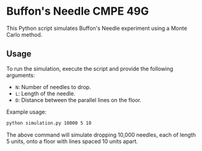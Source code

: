 # Buffon's Needle CMPE 49G

This Python script simulates Buffon's Needle experiment using a Monte Carlo method.

## Usage

To run the simulation, execute the script and provide the following arguments:

- `N`: Number of needles to drop.
- `L`: Length of the needle.
- `D`: Distance between the parallel lines on the floor.

Example usage:

```bash
python simulation.py 10000 5 10
```
The above command will simulate dropping 10,000 needles, each of length 5 units, onto a floor with lines spaced 10 units apart.

